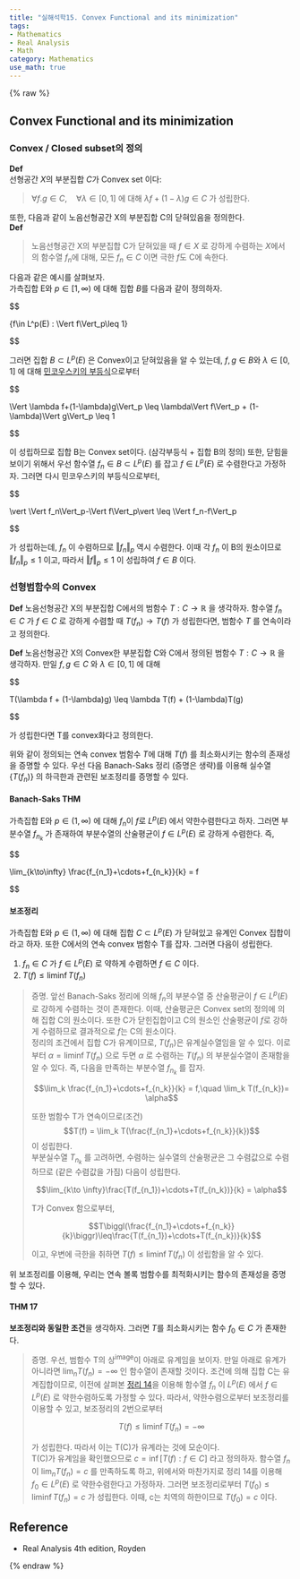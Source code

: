 ```yaml
---
title: "실해석학15. Convex Functional and its minimization"
tags:
- Mathematics
- Real Analysis
- Math
category: Mathematics
use_math: true
---
```

{% raw %}

## Convex Functional and its minimization
### Convex / Closed subset의 정의
**Def**   
선형공간 $X$의 부분집합 $C$가 Convex set 이다:   
> $\forall f.g\in C, \quad \forall \lambda \in [0,1]$  에 대해  $\lambda f+(1-\lambda)g \in C$ 가 성립한다.

또한, 다음과 같이 노음선형공간 X의 부분집합 C의 닫혀있음을 정의한다.   
**Def** 
>노음선형공간 X의 부분집합 C가 닫혀있을 때 $f\in X$ 로 강하게 수렴하는 $X$에서의 함수열 $f_n$에 대해, 모든 $f_n\in C$ 이면 극한 $f$도 C에 속한다.   

다음과 같은 예시를 살펴보자.   
가측집합 E와 $p\in[1,\infty)$ 에 대해 집합 $B$를 다음과 같이 정의하자.   

$$

\{f\in L^p(E) : \Vert f\Vert_p\leq 1\}

$$   

그러면 집합 $B\subset L^p(E)$ 은 Convex이고 닫혀있음을 알 수 있는데, $f, g \in B$와 $\lambda \in [0,1]$ 에 대해 [민코우스키의 부등식](https://ddangchani.github.io/mathematics/실해석학10)으로부터   

$$

\Vert \lambda f+(1-\lambda)g\Vert_p \leq \lambda\Vert f\Vert_p + (1-\lambda)\Vert g\Vert_p \leq 1

$$   

이 성립하므로 집합 B는 Convex set이다. (삼각부등식 + 집합 B의 정의) 또한, 닫힘을 보이기 위해서 우선 함수열 $f_n\in B \subset L^p(E)$ 를 잡고 $f\in L^p(E)$ 로 수렴한다고 가정하자. 그러면 다시 민코우스키의 부등식으로부터,   

$$

\vert \Vert f_n\Vert_p-\Vert f\Vert_p\vert  \leq \Vert f_n-f\Vert_p

$$

가 성립하는데, $f_n$ 이 수렴하므로 $\Vert f_n\Vert_p$ 역시 수렴한다. 이때 각 $f_n$ 이 B의 원소이므로 $\Vert f_n\Vert_p \leq 1$ 이고, 따라서 $\Vert f\Vert_p \leq 1$ 이 성립하여 $f\in B$ 이다.   

### 선형범함수의 Convex
**Def** 노음선형공간 X의 부분집합 C에서의 범함수 $T:C\to \mathbb{R}$ 을 생각하자. 함수열 $f_n \in C$ 가 $f\in C$ 로 강하게 수렴할 때 $T(f_n)\to T(f)$ 가 성립한다면, 범함수 $T$ 를 연속이라고 정의한다.

**Def** 노음선형공간 X의 Convex한 부분집합 C와 C에서 정의된 범함수 $T: C\to \mathbb{R}$ 을 생각하자. 만일 $f,g\in C$ 와 $\lambda \in [0,1]$ 에 대해    

$$

T(\lambda f + (1-\lambda)g) \leq \lambda T(f) + (1-\lambda)T(g)

$$   

가 성립한다면 T를 convex화다고 정의한다.

위와 같이 정의되는 연속 convex 범함수 $T$에 대해 $T(f)$ 를 최소화시키는 함수의 존재성을 증명할 수 있다. 우선 다음 Banach-Saks 정리 (증명은 생략)를 이용해 실수열 {$T(f_n)$} 의 하극한과 관련된 보조정리를 증명할 수 있다.

#### Banach-Saks THM
가측집합 E와 $p\in (1,\infty)$ 에 대해 $f_n$이 $f$로 $L^p(E)$ 에서 약한수렴한다고 하자. 그러면 부분수열 $f_{n_k}$ 가 존재하여 부분수열의 산술평균이 $f\in L^p(E)$ 로 강하게 수렴한다. 즉,   

$$

\lim_{k\to\infty} \frac{f_{n_1}+\cdots+f_{n_k}}{k} = f 

$$   

#### 보조정리
가측집합 E와 $p\in (1,\infty)$ 에 대해 집합 $C \subset L^p(E)$ 가 닫혀있고 유계인 Convex 집합이라고 하자. 또한 C에서의 연속 convex 범함수 T를 잡자. 그러면 다음이 성립한다.

1. $f_n \in C$ 가 $f\in L^p(E)$ 로 약하게 수렴하면 $f\in C$ 이다.
2. $T(f) \leq \liminf T(f_n)$

> 증명. 앞선 Banach-Saks 정리에 의해 $f_n$의 부분수열 중 산술평균이 $f \in L^p(E)$로 강하게 수렴하는 것이 존재한다. 이때, 산술평균은 Convex set의 정의에 의해 집합 C의 원소이다. 또한 C가 닫힌집합이고 C의 원소인 산술평균이 $f$로 강하게 수렴하므로 결과적으로 $f$는 C의 원소이다.   
> 정리의 조건에서 집합 C가 유계이므로, $T(f_n)$은 유계실수열임을 알 수 있다. 이로부터 $\alpha=\liminf T(f_n)$ 으로 두면 $\alpha$ 로 수렴하는 $T(f_n)$ 의 부분실수열이 존재함을 알 수 있다. 즉, 다음을 만족하는 부분수열 $f_{n_k}$ 를 잡자.   
> 
> $$\lim_k \frac{f_{n_1}+\cdots+f_{n_k}}{k} = f,\quad \lim_k T(f_{n_k})= \alpha$$   
> 
> 또한 범함수 T가 연속이므로(조건) $$T(f) = \lim_k T(\frac{f_{n_1}+\cdots+f_{n_k}}{k})$$ 이 성립한다.   
> 부분실수열 $T_{n_k}$ 를 고려하면, 수렴하는 실수열의 산술평균은 그 수렴값으로 수렴하므로 (같은 수렴값을 가짐) 다음이 성립한다.   
> 
> $$\lim_{k\to \infty}\frac{T(f_{n_1})+\cdots+T(f_{n_k})}{k} = \alpha$$   
> 
> T가 Convex 함으로부터,   
> 
> $$T\biggl(\frac{f_{n_1}+\cdots+f_{n_k}}{k}\biggr)\leq\frac{T(f_{n_1})+\cdots+T(f_{n_k})}{k}$$   
> 
> 이고, 우변에 극한을 취하면 $T(f) \leq \liminf T(f_n)$ 이 성립함을 알 수 있다.

위 보조정리를 이용해, 우리는 연속 볼록 범함수를 최적화시키는 함수의 존재성을 증명할 수 있다.

#### THM 17
**보조정리와 동일한 조건**을 생각하자. 그러면 $T$를 최소화시키는 함수 $f_0 \in C$ 가 존재한다.

> 증명. 우선, 범함수 T의 상<sup>image</sup>이 아래로 유계임을 보이자. 만일 아래로 유계가 아니라면 $\lim_n T(f_n) = -\infty$ 인 함수열이 존재할 것이다. 조건에 의해 집합 C는 유계집합이므로, 이전에 살펴본 [정리 14](https://ddangchani.github.io/mathematics/실해석학14)을 이용해 함수열 $f_n$ 이 $L^p(E)$ 에서 $f\in L^p(E)$ 로 약한수렴하도록 가정할 수 있다. 따라서, 약한수렴으로부터 보조정리를 이용할 수 있고, 보조정리의 2번으로부터   
> 
> $$T(f)\leq\liminf T(f_n) = -\infty$$   
> 
> 가 성립한다. 따라서 이는 T(C)가 유계라는 것에 모순이다.   
> T(C)가 유계임을 확인했으므로 $c=\inf[T(f):f\in C]$ 라고 정의하자. 함수열 $f_n$ 이 $\lim_n T(f_n) = c$ 를 만족하도록 하고, 위에서와 마찬가지로 정리 14를 이용해 $f_0\in L^p(E)$ 로 약한수렴한다고 가정하자. 그러면 보조정리로부터 $T(f_0)\leq \liminf T(f_n) = c$ 가 성립한다. 이때, c는 치역의 하한이므로 $T(f_0)=c$ 이다.   



 
## Reference
 - Real Analysis 4th edition, Royden

{% endraw %}
